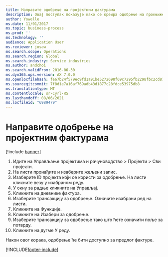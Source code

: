 ```yaml
---
title: Направите одобрење на пројектним фактурама
description: Овај поступак показује како се креира одобрење на прокњиженим фактурама пројекта.
author: Yowelle
ms.date: 11/01/2017
ms.topic: business-process
ms.prod: ''
ms.technology: ''
audience: Application User
ms.reviewer: josaw
ms.search.scope: Operations
ms.search.region: Global
ms.search.industry: Service industries
ms.author: andchoi
ms.search.validFrom: 2016-06-30
ms.dyn365.ops.version: AX 7.0.0
ms.openlocfilehash: fe67b24f579ec9fd1a91be5272698f69c7295fb2298fbc2cd872f24a5858ce99
ms.sourcegitcommit: 7f8d1e7a16af769adb43d1877c28fdce53975db8
ms.translationtype: MT
ms.contentlocale: sr-Cyrl-RS
ms.lasthandoff: 08/06/2021
ms.locfileid: "6989479"
---
```

# <a name="create-a-credit-note-on-project-invoices"></a>Направите одобрење на пројектним фактурама

[!include [banner](../../includes/banner.md)]

1. Идите на Управљање пројектима и рачуноводство > Пројекти > Сви пројекти. 
2. На листи пронађите и изаберите жељени запис. 
3. Изаберите ID пројекта који се користи за одобрење. На листи кликните везу у изабраном реду. 
4. У окну за радње кликните на Управљај. 
5. Кликните на дневнике фактура. 
6. Изаберите трансакцију за одобрење. Означите изабрани ред на листи. 
7. Кликните на Функције. 
8. Кликните на Изабери за одобрење. 
9. Изаберите трансакцију за одобрење тако што ћете означити поље за потврду.
10. Кликните на дугме У реду. 

Након овог корака, одобрење ће бити доступно за предлог фактуре.


[!INCLUDE[footer-include](../../includes/footer-banner.md)]